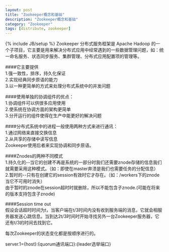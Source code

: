 ```yaml
---
layout: post
title: "Zookeeper概念和基础"
description: "Zookeeper概念和基础"
category: "Zookeeper"
tags: [distribute, zookeeper]
---
```

{% include JB/setup %}
Zookeeper 分布式服务框架是 Apache Hadoop 的一个子项目，它主要是用来解决分布式应用中经常遇到的一些数据管理问题，如：统一命名服务、状态同步服务、集群管理、分布式应用配置项的管理等。    

####它主要提供    
1.强一致性，排序，持久化保证    
2.实现经典同步原语的能力    
3.以一种更简单的方式来处理分布式系统中的并发问题  

####使用单独的协调组件的优点：    
1.协调组件可以供很多应用使用    
2.使系统在协调方面的架构更简单    
3.分开运行的组件使得在生产中能更好的解决问题    

####分布式系统中的进程一般使用两种方式来进行通讯：    
1.通过网络来直接交换信息    
2.从共享的存储中读写信息    
Zookeeper使用后者来实现协调和同步原语。

####Znodes的两种不同模式    
1.持久化的--当它的创建不再是系统的一部分时我们还需要znode存储的信息我们就需要采用这种模式。（如：即使在master奔溃是我们也需要任务的分配信息）     
2.暂时的--只有在创建它的session有效时它才存在。（如：/workers下的znode当它不可用时消失）    
由于暂时的znode在session超时时就删除，所以不能包含子znode.(可能在将来的版本支持包含子znode)

####Session time out    
假设会话超时时间为t，当客户端在t/3时间内没有收到服务端的消息，它就会相服务器发送心跳信息。当到达2t/3时间时开始寻找另外一台Zookeeper服务器，它还有t/3的时间去找到它。

每次Zookeeper的状态变化都是按顺序进行的。    


server.1={host}:{quorum通讯端口}:{leader选举端口}


